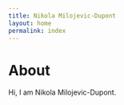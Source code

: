 ```yaml
---
title: Nikola Milojevic-Dupont
layout: home
permalink: index
---
```


# About

Hi, I am Nikola Milojevic-Dupont.